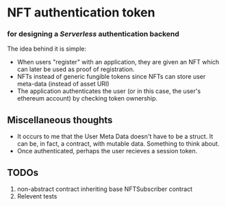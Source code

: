 # NFT authentication token
### for designing a <i>Serverless</i> authentication backend

The idea behind it is simple:
* When users "register" with an application, they are given an NFT which can later be used as proof of registration.
* NFTs instead of generic fungible tokens since NFTs can store user meta-data (instead of asset URI)
* The application authenticates the user (or in this case, the user's ethereum account) by checking token ownership.

## Miscellaneous thoughts
* It occurs to me that the User Meta Data doesn't have to be a struct. It can be, in fact, a contract, with mutable data. Something to think about.
* Once authenticated, perhaps the user recieves a session token.

## TODOs
1. non-abstract contract inheriting base NFTSubscriber contract
2. Relevent tests